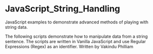 # JavaScript_String_Handling
JavaScript examples to demonstrate advanced methods of playing with string data.

The following scripts demonstrate how to manipulate data from a string sentence.
The scripts are written in Vanilla JavaScript and use Regular Expressions (Regex) as an identifier.
Written by Vakindu Philliam

